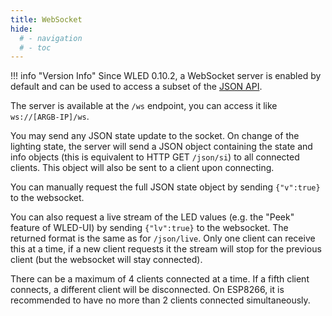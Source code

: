 ```yaml
---
title: WebSocket
hide:
  # - navigation
  # - toc
---
```


!!! info "Version Info"
    Since WLED 0.10.2, a WebSocket server is enabled by default and can be used to access a subset of the [JSON API](/interfaces/json-api).

The server is available at the `/ws` endpoint, you can access it like `ws://[ARGB-IP]/ws`.

You may send any JSON state update to the socket.
On change of the lighting state, the server will send a JSON object containing the state and info objects (this is equivalent to HTTP GET `/json/si`) to all connected clients. This object will also be sent to a client upon connecting.

You can manually request the full JSON state object by sending `{"v":true}` to the websocket.

You can also request a live stream of the LED values (e.g. the "Peek" feature of WLED-UI) by sending `{"lv":true}` to the websocket. The returned format is the same as for `/json/live`. Only one client can receive this at a time, if a new client requests it the stream will stop for the previous client (but the websocket will stay connected).

There can be a maximum of 4 clients connected at a time. If a fifth client connects, a different client will be disconnected. On ESP8266, it is recommended to have no more than 2 clients connected simultaneously.
